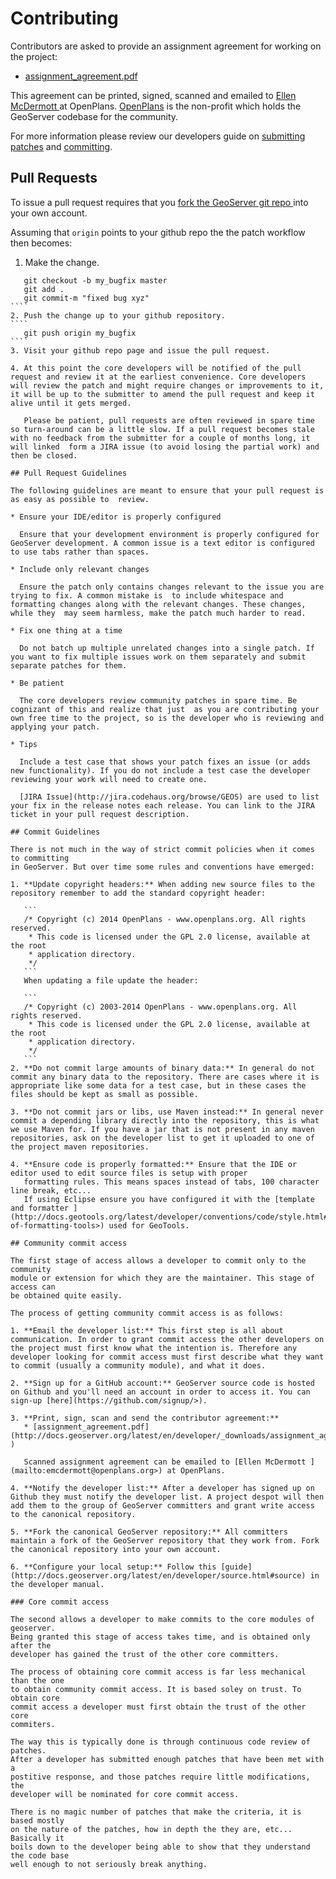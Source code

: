 # Contributing

Contributors are asked to provide an assignment agreement for working on the project:

* [assignment_agreement.pdf](http://docs.geoserver.org/latest/en/developer/_downloads/assignment_agreement.pdf)

This agreement can be printed, signed, scanned and emailed to [Ellen McDermott ](mailto:emcdermott@openplans.org>) at OpenPlans. [OpenPlans](http://openplans.org/about/>)
is the  non-profit which holds the GeoServer codebase for the community.

For more information please review our developers guide on  [submitting patches](http://docs.geoserver.org/latest/en/developer/policies/patches.html) and [committing](http://docs.geoserver.org/latest/en/developer/policies/committing.html).

## Pull Requests

To issue a pull request 
requires that you [fork the GeoServer git repo ](https://github.com/geoserver/geoserver/fork_select>) into 
your own account.

Assuming that `origin` points to your github repo the the patch workflow then becomes:

1. Make the change.
`````
   git checkout -b my_bugfix master
   git add .
   git commit-m "fixed bug xyz"
````
2. Push the change up to your github repository.
````  
   git push origin my_bugfix
````
3. Visit your github repo page and issue the pull request. 

4. At this point the core developers will be notified of the pull request and review it at the earliest convenience. Core developers will review the patch and might require changes or improvements to it, it will be up to the submitter to amend the pull request and keep it alive until it gets merged.
   
   Please be patient, pull requests are often reviewed in spare time so turn-around can be a little slow. If a pull request becomes stale with no feedback from the submitter for a couple of months long, it will linked  form a JIRA issue (to avoid losing the partial work) and then be closed.

## Pull Request Guidelines

The following guidelines are meant to ensure that your pull request is as easy as possible to  review.

* Ensure your IDE/editor is properly configured

  Ensure that your development environment is properly configured for GeoServer development. A common issue is a text editor is configured to use tabs rather than spaces.

* Include only relevant changes
  
  Ensure the patch only contains changes relevant to the issue you are trying to fix. A common mistake is  to include whitespace and formatting changes along with the relevant changes. These changes, while they  may seem harmless, make the patch much harder to read.

* Fix one thing at a time
  
  Do not batch up multiple unrelated changes into a single patch. If you want to fix multiple issues work on them separately and submit separate patches for them.

* Be patient
  
  The core developers review community patches in spare time. Be cognizant of this and realize that just  as you are contributing your own free time to the project, so is the developer who is reviewing and applying your patch.

* Tips

  Include a test case that shows your patch fixes an issue (or adds new functionality). If you do not include a test case the developer reviewing your work will need to create one.
  
  [JIRA Issue](http://jira.codehaus.org/browse/GEOS) are used to list your fix in the release notes each release. You can link to the JIRA ticket in your pull request description.

## Commit Guidelines

There is not much in the way of strict commit policies when it comes to committing
in GeoServer. But over time some rules and conventions have emerged:

1. **Update copyright headers:** When adding new source files to the repository remember to add the standard copyright header:

   ```
   /* Copyright (c) 2014 OpenPlans - www.openplans.org. All rights reserved.
    * This code is licensed under the GPL 2.0 license, available at the root
    * application directory.
    */
   ```
   When updating a file update the header:

   ```
   /* Copyright (c) 2003-2014 OpenPlans - www.openplans.org. All rights reserved.
    * This code is licensed under the GPL 2.0 license, available at the root
    * application directory.
    */
   ```
2. **Do not commit large amounts of binary data:** In general do not commit any binary data to the repository. There are cases where it is appropriate like some data for a test case, but in these cases the files should be kept as small as possible.

3. **Do not commit jars or libs, use Maven instead:** In general never commit a depending library directly into the repository, this is what we use Maven for. If you have a jar that is not present in any maven repositories, ask on the developer list to get it uploaded to one of the project maven repositories.

4. **Ensure code is properly formatted:** Ensure that the IDE or editor used to edit source files is setup with proper
   formatting rules. This means spaces instead of tabs, 100 character line break, etc...
   If using Eclipse ensure you have configured it with the [template and formatter ](http://docs.geotools.org/latest/developer/conventions/code/style.html#use-of-formatting-tools>) used for GeoTools.
   
## Community commit access

The first stage of access allows a developer to commit only to the community
module or extension for which they are the maintainer. This stage of access can
be obtained quite easily.

The process of getting community commit access is as follows:

1. **Email the developer list:** This first step is all about communication. In order to grant commit access the other developers on the project must first know what the intention is. Therefore any developer looking for commit access must first describe what they want to commit (usually a community module), and what it does.

2. **Sign up for a GitHub account:** GeoServer source code is hosted on Github and you'll need an account in order to access it. You can sign-up [here](https://github.com/signup/>).

3. **Print, sign, scan and send the contributor agreement:**
   * [assignment_agreement.pdf](http://docs.geoserver.org/latest/en/developer/_downloads/assignment_agreement.pdf) )
   
   Scanned assignment agreement can be emailed to [Ellen McDermott ](mailto:emcdermott@openplans.org>) at OpenPlans.
   
4. **Notify the developer list:** After a developer has signed up on Github they must notify the developer list. A project despot will then add them to the group of GeoServer committers and grant write access to the canonical repository.

5. **Fork the canonical GeoServer repository:** All committers maintain a fork of the GeoServer repository that they work from. Fork the canonical repository into your own account.

6. **Configure your local setup:** Follow this [guide](http://docs.geoserver.org/latest/en/developer/source.html#source) in the developer manual.

### Core commit access

The second allows a developer to make commits to the core modules of geoserver.
Being granted this stage of access takes time, and is obtained only after the
developer has gained the trust of the other core committers.

The process of obtaining core commit access is far less mechanical than the one
to obtain community commit access. It is based soley on trust. To obtain core
commit access a developer must first obtain the trust of the other core
commiters.

The way this is typically done is through continuous code review of patches.
After a developer has submitted enough patches that have been met with a
postitive response, and those patches require little modifications, the
developer will be nominated for core commit access.

There is no magic number of patches that make the criteria, it is based mostly
on the nature of the patches, how in depth the they are, etc... Basically it
boils down to the developer being able to show that they understand the code base
well enough to not seriously break anything.

